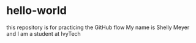 # hello-world
this repository is for practicing the GitHub flow
My name is Shelly Meyer and I am a student at IvyTech

